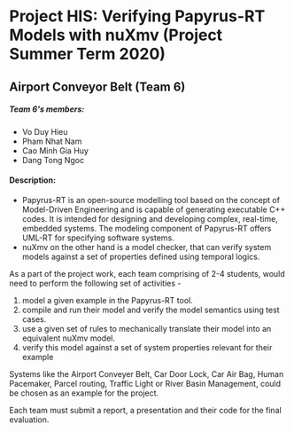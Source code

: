 # Project HIS: Verifying Papyrus-RT Models with nuXmv (Project Summer Term 2020)
## Airport Conveyor Belt (Team 6)
##### Team 6's members: 
* Vo Duy Hieu
* Pham Nhat Nam
* Cao Minh Gia Huy
* Dang Tong Ngoc
#### Description: 
* Papyrus-RT is an open-source modelling tool based on the concept of Model-Driven Engineering and is capable of generating executable C++ codes. It is intended for designing and developing complex, real-time, embedded systems. The modeling component of Papyrus-RT offers UML-RT for specifying software systems. 
* nuXmv on the other hand is a model checker, that can verify system models against a set of 
properties defined using temporal logics. 
  
As a part of the project work, each team comprising of 2-4 students, would need to perform 
the following set of activities - 
1. model a given example in the Papyrus-RT tool. 
2. compile and run their model and verify the model semantics using test cases. 
3. use a given set of rules to mechanically translate their model into an equivalent 
nuXmv model. 
4. verify this model against a set of system properties relevant for their example 
  
Systems like the Airport Conveyer Belt, Car Door Lock, Car Air Bag, Human Pacemaker, Parcel 
routing, Traffic Light or River Basin Management, could be chosen as an example for the 
project.  

Each team must submit a report, a presentation and their code for the final evaluation. 
